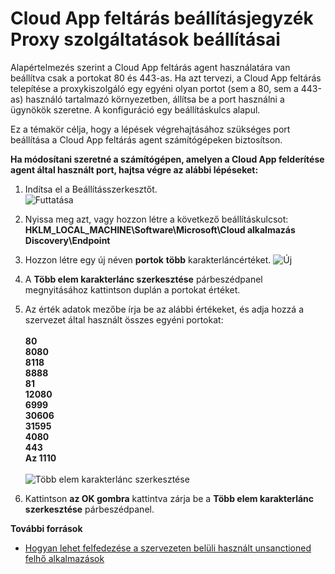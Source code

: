 <properties 
    pageTitle="Cloud App felderítése rendszerbeállítások Proxy szolgáltatások |} Microsoft Azure" 
    description="Ez a témakör célja, hogy a lépések végrehajtásához szükséges port beállítása a Cloud App feltárás agent számítógépeken biztosítson." 
    services="active-directory" 
    documentationCenter="" 
    authors="markusvi" 
    manager="femila"/>

<tags 
    ms.service="active-directory" 
    ms.workload="identity" 
    ms.tgt_pltfrm="na" 
    ms.devlang="na" 
    ms.topic="article" 
    ms.date="10/10/2016" 
    ms.author="markusvi"/>

# <a name="cloud-app-discovery-registry-settings-for-proxy-services"></a>Cloud App feltárás beállításjegyzék Proxy szolgáltatások beállításai

Alapértelmezés szerint a Cloud App feltárás agent használatára van beállítva csak a portokat 80 és 443-as. Ha azt tervezi, a Cloud App feltárás telepítése a proxykiszolgáló egy egyéni olyan portot (sem a 80, sem a 443-as) használó tartalmazó környezetben, állítsa be a port használni a ügynökök szeretne. A konfiguráció egy beállításkulcs alapul.


Ez a témakör célja, hogy a lépések végrehajtásához szükséges port beállítása a Cloud App feltárás agent számítógépeken biztosítson.



**Ha módosítani szeretné a számítógépen, amelyen a Cloud App felderítése agent által használt port, hajtsa végre az alábbi lépéseket:**


1. Indítsa el a Beállításszerkesztőt. <br> ![Futtatása](./media/active-directory-cloudappdiscovery-registry-settings-for-proxy-services/proxy01.png)

2. Nyissa meg azt, vagy hozzon létre a következő beállításkulcsot: <br> **HKLM_LOCAL_MACHINE\Software\Microsoft\Cloud alkalmazás Discovery\Endpoint** 

3. Hozzon létre egy új néven **portok** **több** karakterláncértéket. ![Új](./media/active-directory-cloudappdiscovery-registry-settings-for-proxy-services/proxy02.png)

4. A **Több elem karakterlánc szerkesztése** párbeszédpanel megnyitásához kattintson duplán a portokat értéket.


5. Az érték adatok mezőbe írja be az alábbi értékeket, és adja hozzá a szervezet által használt összes egyéni portokat: <br><br>
**80** <br>
**8080** <br>
**8118** <br>
**8888** <br>
**81** <br>
**12080** <br>
**6999** <br>
**30606** <br>
**31595** <br>
**4080** <br>
**443** <br>
**Az 1110** <br><br>
![Több elem karakterlánc szerkesztése](./media/active-directory-cloudappdiscovery-registry-settings-for-proxy-services/proxy03.png)

6. Kattintson **az OK gombra** kattintva zárja be a **Több elem karakterlánc szerkesztése** párbeszédpanel.



**További források**


* [Hogyan lehet felfedezése a szervezeten belüli használt unsanctioned felhő alkalmazások](active-directory-cloudappdiscovery-whatis.md) 


